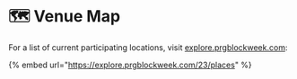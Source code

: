 # 🗺 Venue Map

For a list of current participating locations, visit [explore.prgblockweek.com](http://explore.prgblockweek.com/):

{% embed url="https://explore.prgblockweek.com/23/places" %}
